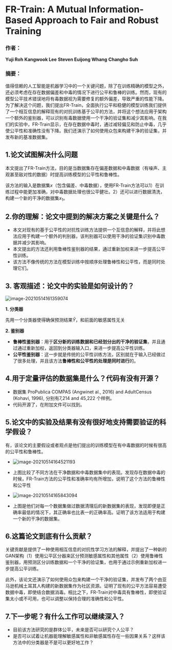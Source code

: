 # **FR-Train: A Mutual Information-Based Approach to Fair and Robust Training**

### 作者：

**Yuji Roh** 	**Kangwook Lee** 	**Steven Euijong Whang**	 **Changho Suh** 

### 摘要：

值得信赖的人工智能是机器学习中的一个关键问题，除了在训练精确的模型之外，还必须考虑在存在数据偏差和中毒的情况下进行公平和鲁棒的训练。然而，现有的模型公平技术错误地将有毒数据视为需要修复的额外偏差，导致严重的性能下降。为了解决这个问题，我们提出FR-Train，全面执行公平和稳健的模型训练我们提供了一个相互信息的解释现有的对抗训练基于公平的方法，并将这个想法应用于架构一个额外的鉴别器，可以识别有毒数据使用一个干净的验证集和减少其影响。在我们的实验中，FR-Train显示，在存在数据中毒时，通过减轻偏见和防止中毒，几乎使公平性和准确性没有下降。我们还演示了如何使用众包来构建干净的验证集，并发布新的基准数据集。

## 1.论文试图解决什么问题

本文提出了FR-Train方法，目的是当数据集存在偏差数据和中毒数据（有噪声、主观甚至敌对性的数据）时提高训练模型的公平性和鲁棒性。

该方法的输入是数据集$x$（包含偏差、中毒数据），使用FR-Train方法可以1）在训练过程中能更加准确，对中毒数据处理也很公平健壮。2）还可以进行数据清洗，构建一个新的干净的数据集$x_1$。

## 2.你的理解：论文中提到的解决方案之关键是什么？

* 本文对现有的基于公平性的对抗性训练方法提供一个互信息的解释，并将此想法应用于构建一个额外的判别器，该判别器可以使用干净的验证集识别中毒数据并减少其影响。
* 本文提出的方法还利用鲁棒性鉴别器的结果，通过重新加权来进一步提高公平性训练。
* 该方法不像传统的方法在模型训练中按顺序处理鲁棒性和公平性，而是同时处理它们。

## 3. 客观描述：论文中的实验是如何设计的？

![image-20210514161359074](C:\Users\大草原\AppData\Roaming\Typora\typora-user-images\image-20210514161359074.png)

**1. 分类器**

   先用一个分类器使得确保预测结果$\hat{Y}$，和前面的敏感属性无关

**2. 鉴别器**

   * **鲁棒性鉴别器**：用于**区分新的训练数据和已经划分出的干净的验证集**，并且通过通过重新加权，返回到分类器输入口，来进一步提高公平性训练。
   * **公平性鉴别器**：这一步就是传统的公平性训练方法，区别就在于输入已经做过了很多处理，并且该方法**鲁棒性和公平性的处理是同时进行**的。

## 4.用于定量评估的数据集是什么？代码有没有开源？

* 数据集 ProPublica COMPAS (Angwinet al., 2016) and AdultCensus (Kohavi, 1996), 分别有7,214 and 45,222 个样例。
* 代码开源了，在附加文件可以找到。

## 5.论文中的实验及结果有没有很好地支持需要验证的科学假设？

有，该论文的主要假设或者观点是他们提出的训练模型在有中毒数据的时候有很高的公平性和鲁棒性。

* ![image-20210514164521193](C:\Users\大草原\AppData\Roaming\Typora\typora-user-images\image-20210514164521193.png)

* 上图比较了不同方法在干净数据和中毒数据集中的表现。发现存在数据中毒的时候，FR-Train方法的公平性和准确率均有所增加，说明了这个方法的鲁棒性和公平性

* ![image-20210514165843094](C:\Users\大草原\AppData\Roaming\Typora\typora-user-images\image-20210514165843094.png)

* 上图是他们对每一个数据集做过数据清理后的新数据集的表现，发现即便是正确率最低的情况下，其正确率也比表一的正确率高。证明了该方法适用于构建一个新的干净的数据集。

## 6.这篇论文到底有什么贡献？

关键贡献是提供了一种使用相互信息的对抗性学习方法的解释，并提出了一种新的GAN架构（1）使用公平区分器来区分预测敏感属性和其他属性（2）使用鲁棒性鉴别器，用预测区分训练数据和一个干净的验证集，也用于通过示例重新加权进一步提高公平训练。

此外，该论文还演示了如何使用众包来构建一个干净的验证集，并发布了两个由亚马逊机械土耳其人构建的新数据集作为社区资源。证明了现有的公平方法容易遭受数据中毒，即使结合数据消毒。相比之下，FR-Train对中毒具有鲁棒性，即使验证集太小或不可用，也可以调整以保持合理的准确性和公平性。

## 7.下一步呢？有什么工作可以继续深入？

* 目前该方法研究的是群体公平，未来是否可以研究个人公平？
* 是否可以试着让机器能理解敏感属性和非敏感属性存在一些因果关系？这样该方法中的分类器是不是可以更好地工作？